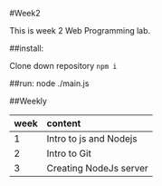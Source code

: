 #Week2

This is week 2 Web Programming lab.

##install:

Clone down repository
`npm i`

##run:
node ./main.js

##Weekly 

| week        | content           |
| ------------- |:-------------|
| 1 | Intro to js and Nodejs |
| 2 | Intro to Git      |
| 3 | Creating NodeJs server      |
